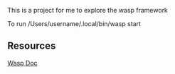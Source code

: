 This is a project for me to explore the wasp framework


To run /Users/username/.local/bin/wasp start

## Resources
[Wasp Doc](https://wasp-lang.dev)

